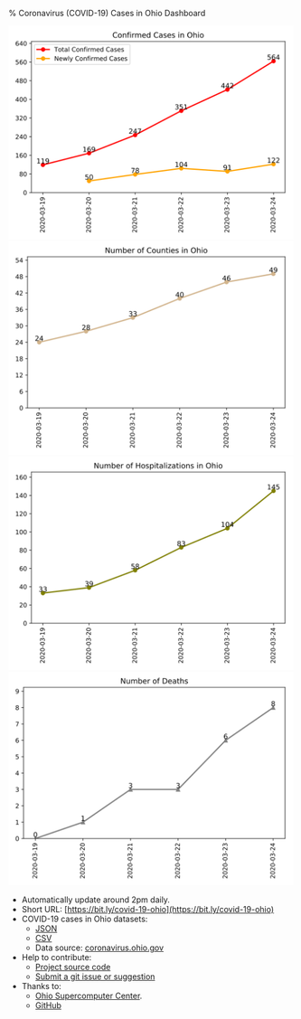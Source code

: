 % Coronavirus (COVID-19) Cases in Ohio Dashboard

<p class="figure">
<img src="./figure/num_cases.svg" width="600px"  alt="Confirmed Cases in Ohio"/>  
<img src="./figure/num_counties.svg" width="600px" alt="Number of Counties in Ohio"/>  
<img src="./figure/num_hostiptalizations.svg" width="600px" alt="Number of Hospitalizations in Ohio"/>  
<img src="./figure/num_death.svg" width="600px" alt="Number of Deaths"/>
</p>

* Automatically update around 2pm daily.
* Short URL: [https://bit.ly/covid-19-ohio](https://bit.ly/covid-19-ohio)
* COVID-19 cases in Ohio datasets:
  * [JSON](./data/ohio.json)
  * [CSV](./data/ohio.csv)
  * Data source: [coronavirus.ohio.gov](https://coronavirus.ohio.gov)
* Help to contribute:
  * [Project source code](https://github.com/YSU-Data-Lab/coronavirus-dashboard)
  * [Submit a git issue or suggestion](https://github.com/YSU-Data-Lab/coronavirus-dashboard/issues)
* Thanks to:
  * [Ohio Supercomputer Center](https://www.osc.edu/).
  * [GitHub](https://github.com/)

